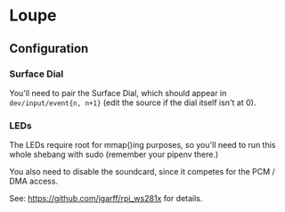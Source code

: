 # Loupe

## Configuration

### Surface Dial

You'll need to pair the Surface Dial, which should appear in `dev/input/event{n, n+1}` (edit the source if the dial itself isn't at 0).

### LEDs

The LEDs require root for mmap()ing purposes, so you'll need to run this whole shebang with sudo (remember your pipenv there.)

You also need to disable the soundcard, since it competes for the PCM / DMA access.

See: https://github.com/jgarff/rpi_ws281x for details.

